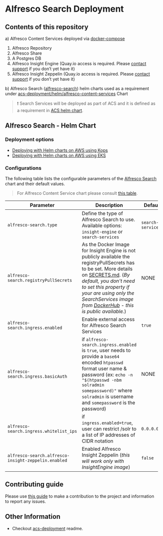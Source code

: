 # Alfresco Search Deployment

## Contents of this repository
a) Alfresco Content Services deployed via [docker-compose](docker-compose/docker-compose.yml)
1. Alfresco Repository
2. Alfresco Share
3. A Postgres DB  
4. Alfresco Insight Engine (Quay.io access is required. Please [contact support](http://support.alfresco.com/) if you don’t yet have it)
5. Alfresco Insight Zeppelin (Quay.io access is required. Please [contact support](http://support.alfresco.com/) if you don’t yet have it)

b) Alfresco Search ([alfresco-search](./helm/alfresco-search)) helm charts used as a requirement under [acs-deployment/helm/alfresco-content-services](https://github.com/Alfresco/acs-deployment/tree/master/helm/alfresco-content-services) Chart

>:exclamation: Search Services will be deployed as part of ACS and it is defined as a requirement in [ACS helm chart](https://github.com/Alfresco/acs-deployment/tree/master/helm/alfresco-content-services).

## Alfresco Search - Helm Chart

### Deployment options
* [Deploying with Helm charts on AWS using Kops](https://github.com/Alfresco/acs-deployment/tree/master/docs/helm-deployment-aws_kops.md)
* [Deploying with Helm charts on AWS using EKS](https://github.com/Alfresco/acs-deployment/tree/master/docs/helm-deployment-aws_eks.md)

### Configurations

The following table lists the configurable parameters of the [Alfresco Search](./helm/alfresco-search) chart and their default values. 

>For Alfresco Content Service chart please consult [this table](https://github.com/Alfresco/acs-deployment/blob/master/helm/alfresco-content-services/README.md#configuration).

Parameter | Description | Default
--- | --- | ---
`alfresco-search.type` | Define the type of Alfresco Search to use. Available options: `insight-engine` or `search-services` | `search-services`
`alfresco-search.registryPullSecrets` | As the Docker Image for Insight Engine is not publicly available the registryPullSecrets has to be set. More details on [SECRETS.md](https://github.com/Alfresco/alfresco-anaxes-shipyard/blob/master/SECRETS.md). (_By default, you don't need to set this property if your are using only the SearchServices image from [DockerHub](https://hub.docker.com/r/alfresco/alfresco-search-services/tags/) - this is public available._) | NONE  
`alfresco-search.ingress.enabled` | Enable external access for Alfresco Search Services | `true`
`alfresco-search.ingress.basicAuth` | if `alfresco-search.ingress.enabled` is `true`, user needs to provide a `base64` encoded `htpasswd` format user name & password (ex: `echo -n "$(htpasswd -nbm solradmin somepassword)"` where `solradmin` is username and `somepassword` is the password) | NONE
`alfresco-search.ingress.whitelist_ips` | if `ingress.enabled=true`, user can restrict /solr to a list of IP addresses of CIDR notation | `0.0.0.0/0`
`alfresco-search.alfresco-insight-zeppelin.enabled` | Enabled Alfresco Insight Zeppelin (_this will work only with InsightEngine image_) | `false`

## Contributing guide
Please use [this guide](CONTRIBUTING.md) to make a contribution to the project and information to report any issues.

## Other Information
* Checkout [acs-deployment](https://github.com/Alfresco/acs-deployment/blob/master/README.md#other-information) readme.
